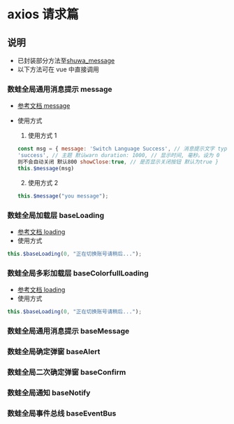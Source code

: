 # axios 请求篇

## 说明

- 已封装部分方法至[shuwa_message](../../utils/shuwa_message.js)
- 以下方法可在 vue 中直接调用

### 数蛙全局通用消息提示 message

- [参考文档 message](https://element.eleme.cn/#/zh-CN/component/message)

- 使用方式

  1. 使用方式 1

  ```javascript
  const msg = { message: 'Switch Language Success', // 消息提示文字 type:
  'success', // 主题 默认warn duration: 1000, // 显示时间, 毫秒。设为 0
  则不会自动关闭 默认800 showClose:true, // 是否显示关闭按钮 默认为true }
  this.$message(msg)
  ```

  2. 使用方式 2

  ```javascript
  this.$message("you message");
  ```

### 数蛙全局加载层 baseLoading

- [参考文档 loading](https://element.eleme.cn/#/zh-CN/component/loading)
- 使用方式

```javascript
this.$baseLoading(0, "正在切换账号请稍后...");
```

### 数蛙全局多彩加载层 baseColorfullLoading

- [参考文档 loading](https://element.eleme.cn/#/zh-CN/component/loading)
- 使用方式

```javascript
this.$baseLoading(0, "正在切换账号请稍后...");
```

### 数蛙全局通用消息提示 baseMessage

### 数蛙全局确定弹窗 baseAlert

### 数蛙全局二次确定弹窗 baseConfirm

### 数蛙全局通知 baseNotify

### 数蛙全局事件总线 baseEventBus
